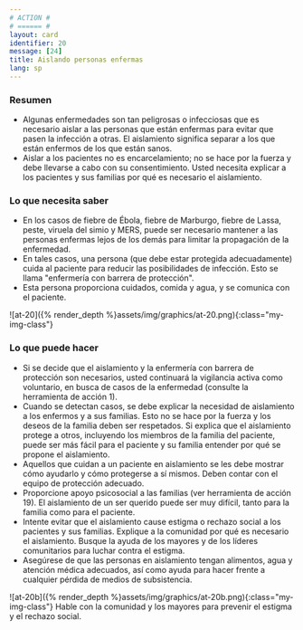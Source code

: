 ```yaml
---
# ACTION #
# ====== #
layout: card
identifier: 20
message: [24]
title: Aislando personas enfermas
lang: sp
---
```


### Resumen

- Algunas enfermedades son tan peligrosas o infecciosas que es necesario aislar a las personas que están enfermas para evitar que pasen la infección a otras. El aislamiento significa separar a los que están enfermos de los que están sanos.
- Aislar a los pacientes no es encarcelamiento; no se hace por la fuerza y debe llevarse a cabo con su consentimiento. Usted necesita explicar a los pacientes y sus familias por qué es necesario el aislamiento.

### Lo que necesita saber
- En los casos de fiebre de Ébola, fiebre de Marburgo, fiebre de Lassa, peste, viruela del simio y MERS, puede ser necesario mantener a las personas enfermas lejos de los demás para limitar la propagación de la enfermedad.
- En tales casos, una persona (que debe estar protegida adecuadamente) cuida al paciente para reducir las posibilidades de infección. Esto se llama "enfermería con barrera de protección".
- Esta persona proporciona cuidados, comida y agua, y se comunica con el paciente.

![at-20]({% render_depth %}assets/img/graphics/at-20.png){:class="my-img-class"} 

### Lo que puede hacer
- Si se decide que el aislamiento y la enfermería con barrera de protección son necesarios, usted continuará la vigilancia activa como voluntario, en busca de casos de la enfermedad (consulte la herramienta de acción 1).
- Cuando se detectan casos, se debe explicar la necesidad de aislamiento a los enfermos y a sus familias. Esto no se hace por la fuerza y los deseos de la familia deben ser respetados. Si explica que el aislamiento protege a otros, incluyendo los miembros de la familia del paciente, puede ser más fácil para el paciente y su familia entender por qué se propone el aislamiento.
- Aquellos que cuidan a un paciente en aislamiento se les debe mostrar cómo ayudarlo y cómo protegerse a sí mismos. Deben contar con el equipo de protección adecuado.
- Proporcione apoyo psicosocial a las familias (ver herramienta de acción 19). El aislamiento de un ser querido puede ser muy difícil, tanto para la familia como para el paciente.
- Intente evitar que el aislamiento cause estigma o rechazo social a los pacientes y sus familias. Explique a la comunidad por qué es necesario el aislamiento. Busque la ayuda de los mayores y de los líderes comunitarios para luchar contra el estigma.
- Asegúrese de que las personas en aislamiento tengan alimentos, agua y atención médica adecuados, así como ayuda para hacer frente a cualquier pérdida de medios de subsistencia.

![at-20b]({% render_depth %}assets/img/graphics/at-20b.png){:class="my-img-class"} Hable con la comunidad y los mayores para prevenir el estigma y el rechazo social.
